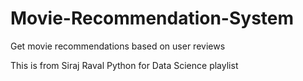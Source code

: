 # Movie-Recommendation-System
Get movie recommendations based on user reviews

This is from Siraj Raval Python for Data Science playlist
